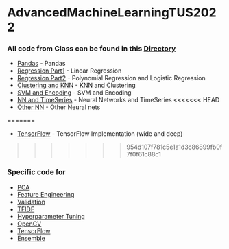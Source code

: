 
# AdvancedMachineLearningTUS2022


### All code from Class can be found in this [Directory](InClass/Lectures)
- [Pandas](InClass/Lectures/Pandas.ipynb) - Pandas
- [Regression Part1](InClass/Lectures/RegressionPart1.ipynb) - Linear Regression
- [Regression Part2](InClass/Lectures/RegressionPart2.ipynb) - Polynomial Regression and Logistic Regression
- [Clustering and KNN](InClass/Lectures/Clustering.ipynb) - KNN and Clustering
- [SVM and Encoding](InClass/Lectures/SVM.ipynb) - SVM and Encoding
- [NN and TimeSeries](InClass/Lectures/NN.ipynb) - Neural Networks and TimeSeries
<<<<<<< HEAD
- [Other NN](InClass/Lectures/Other.ipynb) - Other Neural nets

=======
- [TensorFlow](InClass/Lectures/TensorFlow.ipynb) - TensorFlow Implementation (wide and deep)
>>>>>>> 954d107f781c5e1a1d3c86899fb0f7f0f61c88c1

### Specific code for
- [PCA](InClass/Tutorials/PCA.ipynb)
- [Feature Engineering](InClass/Tutorials/FeatureEngineering.ipynb)
- [Validation](InClass/Tutorials/Validation.ipynb)
- [TFIDF](InClass/Tutorials/TFIDF.ipynb)
- [Hyperparameter Tuning](InClass/Tutorials/HyperTuning.ipynb)
- [OpenCV](InClass/Tutorials/OpenCV.ipynb)
- [TensorFlow](InClass/Tutorials/TensorFlow.ipynb)
- [Ensemble](InClass/Tutorials/Ensemble.ipynb)
